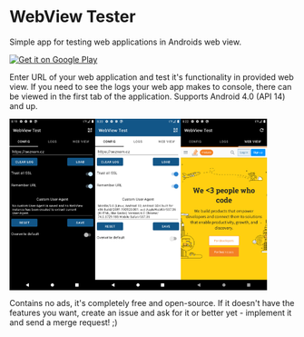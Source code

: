 # WebView Tester

Simple app for testing web applications in Androids web view.

[![Get it on Google Play](http://i.imgur.com/PeDVOwW.png)](https://play.google.com/store/apps/details?id=cz.lsrom.webviewtest)

Enter URL of your web application and test it's functionality in provided web view. If you need to see the logs your web app makes to console, there can be viewed in the first tab of the application. Supports Android 4.0 (API 14) and up. 

<div style="display:flex;">
<img alt="Tab Config Dark" src="docs/img_1.png" width="30%" />
<img alt="Tab Config Light" src="docs/img_2.png" width="30%" />
<img alt="Tab WebView" src="docs/img_3.png" width="30%" />
</div>

Contains no ads, it's completely free and open-source. If it doesn't have the features you want, create an issue and ask for it or better yet - implement it and send a merge request! ;)
